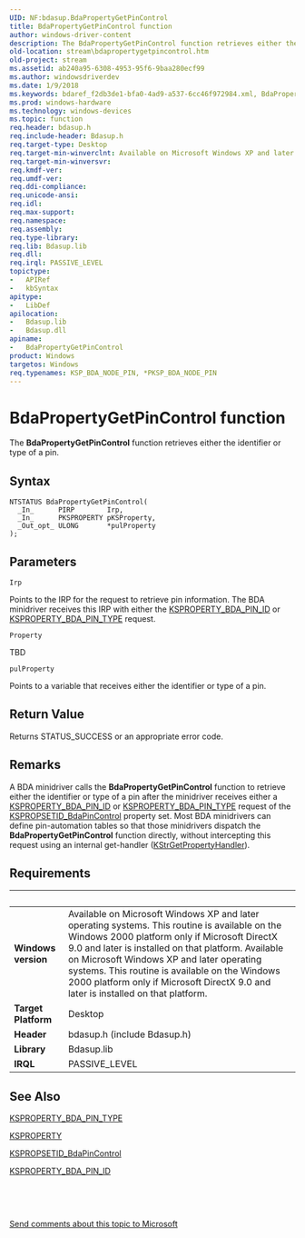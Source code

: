 ```yaml
---
UID: NF:bdasup.BdaPropertyGetPinControl
title: BdaPropertyGetPinControl function
author: windows-driver-content
description: The BdaPropertyGetPinControl function retrieves either the identifier or type of a pin.
old-location: stream\bdapropertygetpincontrol.htm
old-project: stream
ms.assetid: ab240a95-6308-4953-95f6-9baa280ecf99
ms.author: windowsdriverdev
ms.date: 1/9/2018
ms.keywords: bdaref_f2db3de1-bfa0-4ad9-a537-6cc46f972984.xml, BdaPropertyGetPinControl, bdasup/BdaPropertyGetPinControl, BdaPropertyGetPinControl function [Streaming Media Devices], stream.bdapropertygetpincontrol
ms.prod: windows-hardware
ms.technology: windows-devices
ms.topic: function
req.header: bdasup.h
req.include-header: Bdasup.h
req.target-type: Desktop
req.target-min-winverclnt: Available on Microsoft Windows XP and later operating systems. This routine is available on the Windows 2000 platform only if Microsoft DirectX 9.0 and later is installed on that platform.
req.target-min-winversvr: 
req.kmdf-ver: 
req.umdf-ver: 
req.ddi-compliance: 
req.unicode-ansi: 
req.idl: 
req.max-support: 
req.namespace: 
req.assembly: 
req.type-library: 
req.lib: Bdasup.lib
req.dll: 
req.irql: PASSIVE_LEVEL
topictype:
-	APIRef
-	kbSyntax
apitype:
-	LibDef
apilocation:
-	Bdasup.lib
-	Bdasup.dll
apiname:
-	BdaPropertyGetPinControl
product: Windows
targetos: Windows
req.typenames: KSP_BDA_NODE_PIN, *PKSP_BDA_NODE_PIN
---
```



# BdaPropertyGetPinControl function
The <b>BdaPropertyGetPinControl</b> function retrieves either the identifier or type of a pin.

## Syntax

````
NTSTATUS BdaPropertyGetPinControl(
  _In_      PIRP        Irp,
  _In_      PKSPROPERTY pKSProperty,
  _Out_opt_ ULONG       *pulProperty
);
````

## Parameters

`Irp`

Points to the IRP for the request to retrieve pin information. The BDA minidriver receives this IRP with either the <a href="https://msdn.microsoft.com/library/windows/hardware/ff564348">KSPROPERTY_BDA_PIN_ID</a> or <a href="https://msdn.microsoft.com/library/windows/hardware/ff564350">KSPROPERTY_BDA_PIN_TYPE</a> request.

`Property`

TBD

`pulProperty`

Points to a variable that receives either the identifier or type of a pin.


## Return Value

Returns STATUS_SUCCESS or an appropriate error code.

## Remarks

A BDA minidriver calls the <b>BdaPropertyGetPinControl</b> function to retrieve either the identifier or type of a pin after the minidriver receives either a <a href="https://msdn.microsoft.com/library/windows/hardware/ff564348">KSPROPERTY_BDA_PIN_ID</a> or <a href="https://msdn.microsoft.com/library/windows/hardware/ff564350">KSPROPERTY_BDA_PIN_TYPE</a> request of the <a href="https://msdn.microsoft.com/library/windows/hardware/ff566552">KSPROPSETID_BdaPinControl</a> property set. Most BDA minidrivers can define pin-automation tables so that those minidrivers dispatch the <b>BdaPropertyGetPinControl</b> function directly, without intercepting this request using an internal get-handler (<a href="https://msdn.microsoft.com/library/windows/hardware/ff567177">KStrGetPropertyHandler</a>).

## Requirements
| &nbsp; | &nbsp; |
| ---- |:---- |
| **Windows version** | Available on Microsoft Windows XP and later operating systems. This routine is available on the Windows 2000 platform only if Microsoft DirectX 9.0 and later is installed on that platform. Available on Microsoft Windows XP and later operating systems. This routine is available on the Windows 2000 platform only if Microsoft DirectX 9.0 and later is installed on that platform. |
| **Target Platform** | Desktop |
| **Header** | bdasup.h (include Bdasup.h) |
| **Library** | Bdasup.lib |
| **IRQL** | PASSIVE_LEVEL |

## See Also

<a href="https://msdn.microsoft.com/library/windows/hardware/ff564350">KSPROPERTY_BDA_PIN_TYPE</a>

<a href="..\ks\nf-ks-ikscontrol-ksproperty.md">KSPROPERTY</a>

<a href="https://msdn.microsoft.com/library/windows/hardware/ff566552">KSPROPSETID_BdaPinControl</a>

<a href="https://msdn.microsoft.com/library/windows/hardware/ff564348">KSPROPERTY_BDA_PIN_ID</a>

 

 

<a href="mailto:wsddocfb@microsoft.com?subject=Documentation%20feedback [stream\stream]:%20BdaPropertyGetPinControl function%20 RELEASE:%20(1/9/2018)&amp;body=%0A%0APRIVACY STATEMENT%0A%0AWe use your feedback to improve the documentation. We don't use your email address for any other purpose, and we'll remove your email address from our system after the issue that you're reporting is fixed. While we're working to fix this issue, we might send you an email message to ask for more info. Later, we might also send you an email message to let you know that we've addressed your feedback.%0A%0AFor more info about Microsoft's privacy policy, see http://privacy.microsoft.com/en-us/default.aspx." title="Send comments about this topic to Microsoft">Send comments about this topic to Microsoft</a>